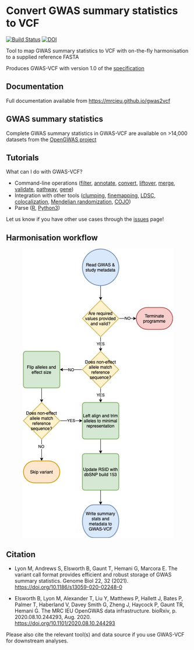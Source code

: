 # Convert GWAS summary statistics to VCF

<!-- badges: start -->
[![Build Status](https://github.com/MRCIEU/gwas2vcf/actions/workflows/test.yml/badge.svg)](https://github.com/MRCIEU/gwas2vcf/actions)
[![DOI](https://img.shields.io/badge/doi-10.1186%2Fs13059--020--02248--0-blue)](https://doi.org/10.1186/s13059-020-02248-0)
<!-- badges: end -->

Tool to map GWAS summary statistics to VCF with on-the-fly harmonisation to a supplied reference FASTA

Produces GWAS-VCF with version 1.0 of the [specification](https://github.com/MRCIEU/gwas-vcf-specification/releases/tag/1.0.0)

## Documentation

Full documentation available from <https://mrcieu.github.io/gwas2vcf>

## GWAS summary statistics

Complete GWAS summary statistics in GWAS-VCF are available on >14,000 datasets from the [OpenGWAS project](https://gwas.mrcieu.ac.uk)

## Tutorials

What can I do with GWAS-VCF?

- Command-line operations ([filter](https://mrcieu.github.io/gwas2vcf/downstream/#filter), [annotate](https://mrcieu.github.io/gwas2vcf/downstream/#annotate), [convert](https://mrcieu.github.io/gwas2vcf/downstream/#convert), [liftover](https://mrcieu.github.io/gwas2vcf/downstream/#liftover), [merge](https://mrcieu.github.io/gwas2vcf/downstream/#merge), [validate](https://mrcieu.github.io/gwas2vcf/downstream/#validate), [pathway](https://mrcieu.github.io/gwas2vcf/downstream/#extract-variants-by-pathway), [gene](https://mrcieu.github.io/gwas2vcf/downstream/#extract-variants-by-gene))
- Integration with other tools ([clumping](https://mrcieu.github.io/gwasglue/articles/finemapping.html#data-from-vcf), [finemapping](https://mrcieu.github.io/gwasglue/articles/finemapping.html#data-from-vcf-1), [LDSC](https://github.com/MRCIEU/gwas_processing), [colocalization](https://mrcieu.github.io/gwasglue/articles/colocalisation.html), [Mendelian randomization](https://mrcieu.github.io/gwasglue/articles/mr.html#using-gwas-vcf-files), [COJO](https://mrcieu.github.io/gwasglue/articles/cojo.html))
- Parse ([R](https://github.com/MRCIEU/gwasvcf), [Python3](https://github.com/MRCIEU/pygwasvcf))

Let us know if you have other use cases through the [issues](https://github.com/MRCIEU/gwas2vcf/issues) page!

## Harmonisation workflow

<p align="center">
  <img src="https://github.com/MRCIEU/gwas2vcf/blob/master/gwas2vcf.jpg">
</p>

## Citation

- Lyon M, Andrews S, Elsworth B, Gaunt T, Hemani G, Marcora E. The variant call format provides efficient and robust storage of GWAS summary statistics. Genome Biol 22, 32 (2021). <https://doi.org/10.1186/s13059-020-02248-0>

- Elsworth B, Lyon M, Alexander T, Liu Y, Matthews P, Hallett J, Bates P, Palmer T, Haberland V, Davey Smith G, Zheng J, Haycock P, Gaunt TR, Hemani G. The MRC IEU OpenGWAS data infrastructure. bioRxiv, p. 2020.08.10.244293, Aug. 2020. <https://doi.org/10.1101/2020.08.10.244293>

Please also cite the relevant tool(s) and data source if you use GWAS-VCF for downstream analyses.
